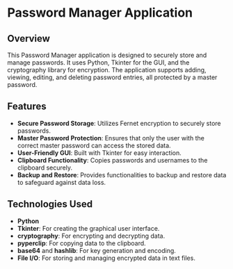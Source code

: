 # Password Manager Application

## Overview

This Password Manager application is designed to securely store and manage passwords. It uses Python, Tkinter for the GUI, and the cryptography library for encryption. The application supports adding, viewing, editing, and deleting password entries, all protected by a master password.

## Features

- **Secure Password Storage**: Utilizes Fernet encryption to securely store passwords.
- **Master Password Protection**: Ensures that only the user with the correct master password can access the stored data.
- **User-Friendly GUI**: Built with Tkinter for easy interaction.
- **Clipboard Functionality**: Copies passwords and usernames to the clipboard securely.
- **Backup and Restore**: Provides functionalities to backup and restore data to safeguard against data loss.

## Technologies Used

- **Python**
- **Tkinter**: For creating the graphical user interface.
- **cryptography**: For encrypting and decrypting data.
- **pyperclip**: For copying data to the clipboard.
- **base64** and **hashlib**: For key generation and encoding.
- **File I/O**: For storing and managing encrypted data in text files.
